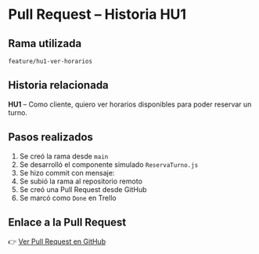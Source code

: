 # Pull Request – Historia HU1

## Rama utilizada
`feature/hu1-ver-horarios`

## Historia relacionada
**HU1** – Como cliente, quiero ver horarios disponibles para poder reservar un turno.

## Pasos realizados

1. Se creó la rama desde `main`
2. Se desarrolló el componente simulado `ReservaTurno.js`
3. Se hizo commit con mensaje:
4. Se subió la rama al repositorio remoto
5. Se creó una Pull Request desde GitHub
6. Se marcó como `Done` en Trello

## Enlace a la Pull Request
👉 [Ver Pull Request en GitHub](https://github.com/R-oyo/parcial-2-ap-acn5av-Fernandez-Royo/pull/1)
